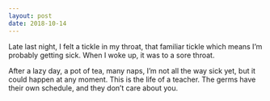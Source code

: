 ```yaml
---
layout: post
date: 2018-10-14
---
```


Late last night, I felt a tickle in my throat, that familiar tickle which means I’m probably getting sick. When I woke up, it was to a sore throat. 

After a lazy day, a pot of tea, many naps, I’m not all the way sick yet, but it could happen at any moment. This is the life of a teacher. The germs have their own schedule, and they don’t care about you. 
